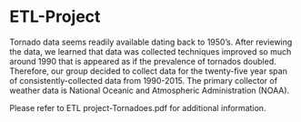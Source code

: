 # ETL-Project

Tornado data seems readily available dating back to 1950’s. After reviewing the data, we learned that data was collected techniques improved so much around 1990 that is appeared as if the prevalence of tornados doubled.  Therefore, our group decided to collect data for the twenty-five year span of consistently-collected data from 1990-2015.  The primary collector of weather data is National Oceanic and Atmospheric Administration (NOAA).

Please refer to ETL project-Tornadoes.pdf for additional information. 
